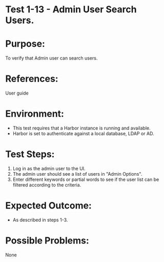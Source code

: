 Test 1-13 - Admin User Search Users.
=======

# Purpose:

To verify that Admin user can search users.

# References:
User guide

# Environment:
* This test requires that a Harbor instance is running and available.
* Harbor is set to authenticate against a local database, LDAP or AD.

# Test Steps:

1. Log in as the admin user to the UI.
2. The admin user should see a list of users in "Admin Options". 
3. Enter different keywords or partial words to see if the user list can be filtered according to the criteria.

# Expected Outcome:
* As described in steps 1-3.

# Possible Problems:
None
